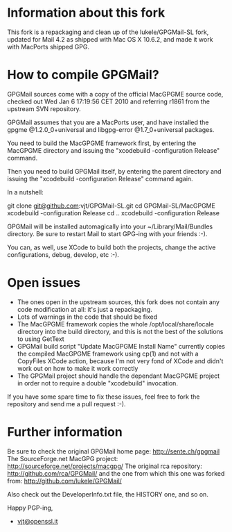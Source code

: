 Information about this fork
===========================

This fork is a repackaging and clean up of the lukele/GPGMail-SL fork, updated
for Mail 4.2 as shipped with Mac OS X 10.6.2, and made it work with MacPorts
shipped GPG.


How to compile GPGMail?
=======================

GPGMail sources come with a copy of the official MacGPGME source code, checked 
out Wed Jan  6 17:19:56 CET 2010 and referring r1861 from the upstream SVN
repository.

GPGMail assumes that you are a MacPorts user, and have installed the 
  gpgme @1.2.0_0+universal and
  libgpg-error @1.7_0+universal packages.


You need to build the MacGPGME framework first, by entering the MacGPGME
directory and issuing the "xcodebuild -configuration Release" command.

Then you need to build GPGMail itself, by entering the parent directory
and issuing the "xcodebuild -configuration Release" command again.

In a nutshell:

  git clone git@github.com:vjt/GPGMail-SL.git
  cd GPGMail-SL/MacGPGME
  xcodebuild -configuration Release
  cd ..
  xcodebuild -configuration Release

GPGMail will be installed automagically into your ~/Library/Mail/Bundles
directory. Be sure to restart Mail to start GPG-ing with your friends :-).

You can, as well, use XCode to build both the projects, change the active
configurations, debug, develop, etc :-).


Open issues
===========

 * The ones open in the upstream sources, this fork does not contain any
   code modification at all: it's just a repackaging.
 * Lots of warnings in the code that should be fixed
 * The MacGPGME framework copies the whole /opt/local/share/locale
   directory into the build directory, and this is not the best of the
   solutions to using GetText
 * GPGMail build script "Update MacGPGME Install Name" currently copies
   the compiled MacGPGME framework using cp(1) and not with a CopyFiles
   XCode action, because I'm not very fond of XCode and didn't work out
   on how to make it work correctly
 * The GPGMail project should handle the dependant MacGPGME project in
   order not to require a double "xcodebuild" invocation.

If you have some spare time to fix these issues, feel free to fork the
repository and send me a pull request :-).


Further information
===================

Be sure to check the original GPGMail home page: http://sente.ch/gpgmail
The SourceForge.net MacGPG project: http://sourceforge.net/projects/macgpg/
The original rca repository: http://github.com/rca/GPGMail/ and the one
from which this one was forked from: http://github.com/lukele/GPGMail/

Also check out the DeveloperInfo.txt file, the HISTORY one, and so on.

Happy PGP-ing,

 - vjt@openssl.it
